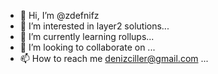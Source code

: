 - 👋 Hi, I’m @zdefnifz
- 👀 I’m interested in layer2 solutions...
- 🌱 I’m currently learning rollups...
- 💞️ I’m looking to collaborate on ...
- 📫 How to reach me denizciller@gmail.com ...

<!---
zdefnifz/zdefnifz is a ✨ special ✨ repository because its `README.md` (this file) appears on your GitHub profile.
You can click the Preview link to take a look at your changes.
--->
